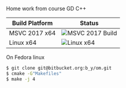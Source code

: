 Home work from course GD C++

Build Platform   | Status 
---------------- | ----------------------
MSVC 2017 x64    | ![MSVC 2017 Build](https://ci.appveyor.com/api/projects/status/bitbucket/b_y/om)
Linux x64        | ![Linux x64](https://img.shields.io/bitbucket/pipelines/b_y/om.svg)



On Fedora linux

```sh
$ git clone git@bitbucket.org:b_y/om.git
$ cmake -G"Makefiles" 
$ make -j 4
```